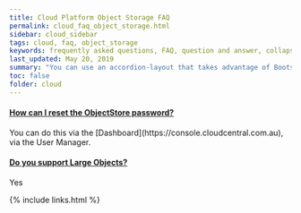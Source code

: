 ```yaml
---
title: Cloud Platform Object Storage FAQ
permalink: cloud_faq_object_storage.html
sidebar: cloud_sidebar
tags: cloud, faq, object_storage
keywords: frequently asked questions, FAQ, question and answer, collapsible sections, expand, collapse
last_updated: May 20, 2019
summary: "You can use an accordion-layout that takes advantage of Bootstrap styling. This is useful for an FAQ page."
toc: false
folder: cloud
---
```


<div class="panel-group" id="accordion">
                    <div class="panel panel-default">
                        <div class="panel-heading">
                            <h4 class="panel-title">
                                <a class="noCrossRef accordion-toggle" data-toggle="collapse" data-parent="#accordion" href="#collapseOneObject">How can I reset the ObjectStore password?</a>
                            </h4>
                        </div>
                        <div id="collapseOneObject" class="panel-collapse collapse noCrossRef">
                            <div class="panel-body">
<div markdown="1"> 
You can do this via the [Dashboard](https://console.cloudcentral.com.au), via the User Manager.
</div> 
                            </div>
                        </div>
                    </div>
                    <!-- /.panel -->
                    <div class="panel panel-default">
                        <div class="panel-heading">
                            <h4 class="panel-title">
                                <a class="noCrossRef accordion-toggle" data-toggle="collapse" data-parent="#accordion" href="#collapseTwoObject">Do you support Large Objects?</a>
                            </h4>
                        </div>
                        <div id="collapseTwoObject" class="panel-collapse collapse noCrossRef">
                            <div class="panel-body">
<div markdown="1"> 
Yes
</div> 
                            </div>
                        </div>
                    </div>
                    <!-- /.panel -->
</div>

{% include links.html %}
